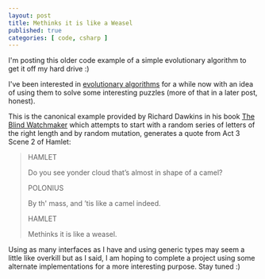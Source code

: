 ```yaml
---
layout: post
title: Methinks it is like a Weasel
published: true
categories: [ code, csharp ]
---
```


I'm posting this older code example of a simple evolutionary algorithm to get 
it off my hard drive :) 

I've been interested in [evolutionary algorithms](http://en.wikipedia.org/wiki/Evolutionary_algorithm) 
for a while now with an idea of using them to solve some interesting puzzles
(more of that in a later post, honest).

This is the canonical example provided by Richard Dawkins in his book 
[The Blind Watchmaker](http://en.wikipedia.org/wiki/The_Blind_Watchmaker) 
which attempts to start with a random series of letters of the right length and 
by random mutation, generates a quote from Act 3 Scene 2 of Hamlet:

<blockquote>
<p>HAMLET</p>
<p>Do you see yonder cloud that’s almost in shape of a camel?</p>
<p>POLONIUS</p>
<p>By th' mass, and ’tis like a camel indeed.</p>
<p>HAMLET</p>
<p>Methinks it is like a weasel.</p>
</blockquote>

<script src="https://gist.github.com/deejaygraham/0f9215abd64ffaf91a24.js"></script>

Using as many interfaces as I have and using generic types may seem a little like 
overkill but as I said, I am hoping to complete a project using some alternate 
implementations for a more interesting purpose. Stay tuned :)

